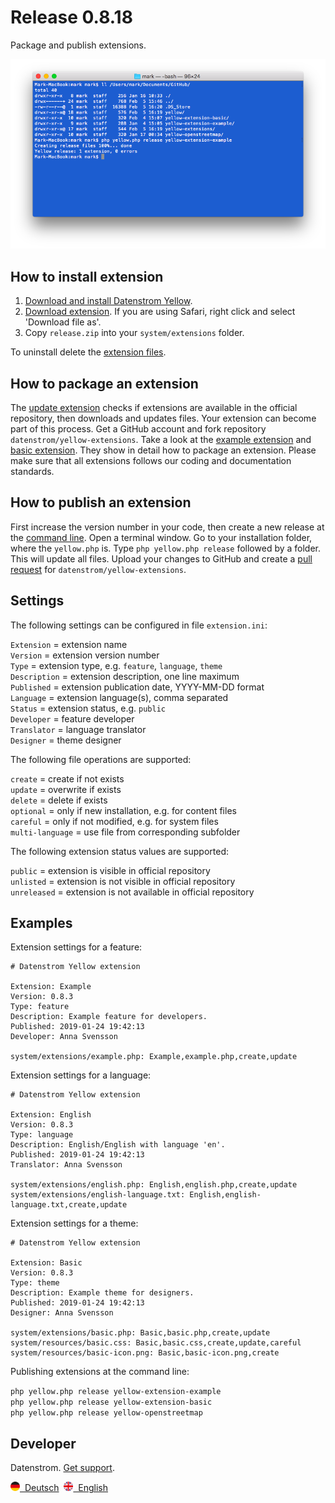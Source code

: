Release 0.8.18
==============
Package and publish extensions.

<p align="center"><img src="release-screenshot.png?raw=true" alt="Screenshot"></p>

## How to install extension

1. [Download and install Datenstrom Yellow](https://github.com/datenstrom/yellow/).
2. [Download extension](https://github.com/datenstrom/yellow-extensions/raw/master/zip/release.zip). If you are using Safari, right click and select 'Download file as'.
3. Copy `release.zip` into your `system/extensions` folder.

To uninstall delete the [extension files](extension.ini).

## How to package an extension

The [update extension](https://github.com/datenstrom/yellow-extensions/tree/master/features/update) checks if extensions are available in the official repository, then downloads and updates files. Your extension can become part of this process. Get a GitHub account and fork repository `datenstrom/yellow-extensions`. Take a look at the [example extension](https://github.com/schulle4u/yellow-extension-example) and [basic extension](https://github.com/schulle4u/yellow-extension-basic). They show in detail how to package an extension. Please make sure that all extensions follows our coding and documentation standards.

## How to publish an extension

First increase the version number in your code, then create a new release at the [command line](https://github.com/datenstrom/yellow-extensions/tree/master/features/command). Open a terminal window. Go to your installation folder, where the `yellow.php` is. Type `php yellow.php release` followed by a folder. This will update all files. Upload your changes to GitHub and create a [pull request](https://help.github.com/en/github/collaborating-with-issues-and-pull-requests/creating-a-pull-request-from-a-fork) for `datenstrom/yellow-extensions`.

## Settings

The following settings can be configured in file `extension.ini`:

`Extension` = extension name  
`Version` = extension version number  
`Type` = extension type, e.g. `feature`, `language`, `theme`  
`Description` = extension description, one line maximum  
`Published` = extension publication date, YYYY-MM-DD format  
`Language` = extension language(s), comma separated  
`Status` = extension status, e.g. `public`  
`Developer` = feature developer  
`Translator` = language translator  
`Designer` = theme designer  

The following file operations are supported:

`create` = create if not exists  
`update` = overwrite if exists  
`delete` = delete if exists  
`optional` = only if new installation, e.g. for content files  
`careful` = only if not modified, e.g. for system files  
`multi-language` = use file from corresponding subfolder  

The following extension status values are supported:

`public` = extension is visible in official repository  
`unlisted` = extension is not visible in official repository  
`unreleased` = extension is not available in official repository  

## Examples

Extension settings for a feature:

~~~
# Datenstrom Yellow extension

Extension: Example
Version: 0.8.3
Type: feature
Description: Example feature for developers.
Published: 2019-01-24 19:42:13
Developer: Anna Svensson

system/extensions/example.php: Example,example.php,create,update
~~~

Extension settings for a language:

~~~
# Datenstrom Yellow extension

Extension: English
Version: 0.8.3
Type: language
Description: English/English with language 'en'.
Published: 2019-01-24 19:42:13
Translator: Anna Svensson

system/extensions/english.php: English,english.php,create,update
system/extensions/english-language.txt: English,english-language.txt,create,update
~~~

Extension settings for a theme:

~~~
# Datenstrom Yellow extension

Extension: Basic
Version: 0.8.3
Type: theme
Description: Example theme for designers.
Published: 2019-01-24 19:42:13
Designer: Anna Svensson

system/extensions/basic.php: Basic,basic.php,create,update
system/resources/basic.css: Basic,basic.css,create,update,careful
system/resources/basic-icon.png: Basic,basic-icon.png,create
~~~

Publishing extensions at the command line:

`php yellow.php release yellow-extension-example`  
`php yellow.php release yellow-extension-basic`  
`php yellow.php release yellow-openstreetmap`  

## Developer

Datenstrom. [Get support](https://datenstrom.se/yellow/help/).

<p>
<a href="README-de.md"><img src="https://raw.githubusercontent.com/datenstrom/yellow-extensions/master/features/help/language-de.png" width="15" height="15" alt="Deutsch">&nbsp; Deutsch</a>&nbsp;
<a href="README.md"><img src="https://raw.githubusercontent.com/datenstrom/yellow-extensions/master/features/help/language-en.png" width="15" height="15" alt="English">&nbsp; English</a>&nbsp;
</p>
